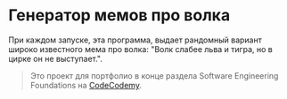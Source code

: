 # Генератор мемов про волка

При каждом запуске, эта программа, выдает рандомный вариант широко известного мема про волка: "Волк слабее льва и тигра, но в цирке он не выступает.".

[CodeCodemy]: /https://www.codecademy.com.
> Это проект для портфолио в конце раздела Software Engineering Foundations на [CodeCodemy].

